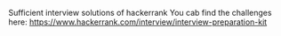 Sufficient interview solutions of hackerrank
You cab find the challenges here: https://www.hackerrank.com/interview/interview-preparation-kit
